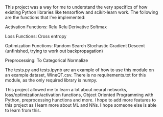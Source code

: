This project was a way for me to understand the very specifics of how existing Python libraries like tensorflow and scikit-learn work. The following are the functions that I've implemented:

Activation Functions:
Relu
Relu Derivative
Softmax

Loss Functions:
Cross entropy

Optimization Functions:
Random Search
Stochastic Gradient Descent (unfinished, trying to work out backpropagation)

Preprocessing:
To Categorical
Normalize

The tests.py and tests.ipynb are an example of how to use this module on an example dataset, WineQT.csv.
There is no requirements.txt for this module, as the only required library is numpy.

This project allowed me to learn a lot about neural networks, loss/optimization/activation functions, Object Oriented Programming with Python, preprocessing hunctions and more.
I hope to add more features to this project as I learn more about ML and NNs.
I hope someone else is able to learn from this.

